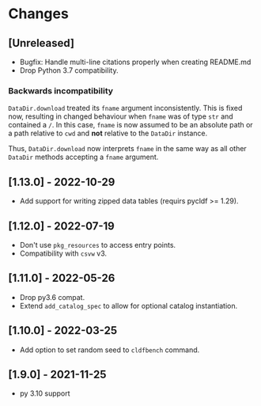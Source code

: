 # Changes

## [Unreleased]

- Bugfix: Handle multi-line citations properly when creating README.md
- Drop Python 3.7 compatibility.

### Backwards incompatibility

`DataDir.download` treated its `fname` argument inconsistently. This is
fixed now, resulting in changed behaviour when `fname` was of type `str` and
contained a `/`. In this case, `fname` is now assumed to be an absolute
path or a path relative to `cwd` and **not** relative to the `DataDir` instance.

Thus, `DataDir.download` now interprets `fname` in the same way as all other
`DataDir` methods accepting a `fname` argument.


## [1.13.0] - 2022-10-29

- Add support for writing zipped data tables (requirs pycldf >= 1.29).


## [1.12.0] - 2022-07-19

- Don't use `pkg_resources` to access entry points.
- Compatibility with `csvw` v3.


## [1.11.0] - 2022-05-26

- Drop py3.6 compat.
- Extend `add_catalog_spec` to allow for optional catalog instantiation.


## [1.10.0] - 2022-03-25

- Add option to set random seed to `cldfbench` command.


## [1.9.0] - 2021-11-25

- py 3.10 support

